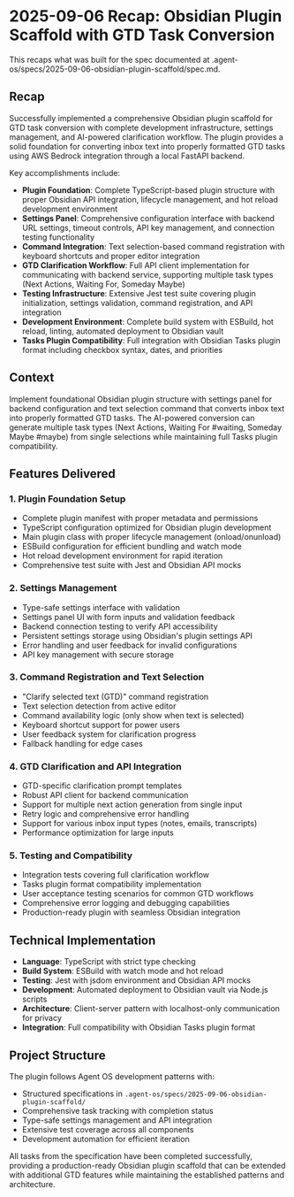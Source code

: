 # 2025-09-06 Recap: Obsidian Plugin Scaffold with GTD Task Conversion

This recaps what was built for the spec documented at .agent-os/specs/2025-09-06-obsidian-plugin-scaffold/spec.md.

## Recap

Successfully implemented a comprehensive Obsidian plugin scaffold for GTD task conversion with complete development infrastructure, settings management, and AI-powered clarification workflow. The plugin provides a solid foundation for converting inbox text into properly formatted GTD tasks using AWS Bedrock integration through a local FastAPI backend.

Key accomplishments include:
- **Plugin Foundation**: Complete TypeScript-based plugin structure with proper Obsidian API integration, lifecycle management, and hot reload development environment
- **Settings Panel**: Comprehensive configuration interface with backend URL settings, timeout controls, API key management, and connection testing functionality
- **Command Integration**: Text selection-based command registration with keyboard shortcuts and proper editor integration
- **GTD Clarification Workflow**: Full API client implementation for communicating with backend service, supporting multiple task types (Next Actions, Waiting For, Someday Maybe)
- **Testing Infrastructure**: Extensive Jest test suite covering plugin initialization, settings validation, command registration, and API integration
- **Development Environment**: Complete build system with ESBuild, hot reload, linting, automated deployment to Obsidian vault
- **Tasks Plugin Compatibility**: Full integration with Obsidian Tasks plugin format including checkbox syntax, dates, and priorities

## Context

Implement foundational Obsidian plugin structure with settings panel for backend configuration and text selection command that converts inbox text into properly formatted GTD tasks. The AI-powered conversion can generate multiple task types (Next Actions, Waiting For #waiting, Someday Maybe #maybe) from single selections while maintaining full Tasks plugin compatibility.

## Features Delivered

### 1. Plugin Foundation Setup
- Complete plugin manifest with proper metadata and permissions
- TypeScript configuration optimized for Obsidian plugin development
- Main plugin class with proper lifecycle management (onload/onunload)
- ESBuild configuration for efficient bundling and watch mode
- Hot reload development environment for rapid iteration
- Comprehensive test suite with Jest and Obsidian API mocks

### 2. Settings Management
- Type-safe settings interface with validation
- Settings panel UI with form inputs and validation feedback
- Backend connection testing to verify API accessibility
- Persistent settings storage using Obsidian's plugin settings API
- Error handling and user feedback for invalid configurations
- API key management with secure storage

### 3. Command Registration and Text Selection
- "Clarify selected text (GTD)" command registration
- Text selection detection from active editor
- Command availability logic (only show when text is selected)
- Keyboard shortcut support for power users
- User feedback system for clarification progress
- Fallback handling for edge cases

### 4. GTD Clarification and API Integration
- GTD-specific clarification prompt templates
- Robust API client for backend communication
- Support for multiple next action generation from single input
- Retry logic and comprehensive error handling
- Support for various inbox input types (notes, emails, transcripts)
- Performance optimization for large inputs

### 5. Testing and Compatibility
- Integration tests covering full clarification workflow
- Tasks plugin format compatibility implementation
- User acceptance testing scenarios for common GTD workflows
- Comprehensive error logging and debugging capabilities
- Production-ready plugin with seamless Obsidian integration

## Technical Implementation

- **Language**: TypeScript with strict type checking
- **Build System**: ESBuild with watch mode and hot reload
- **Testing**: Jest with jsdom environment and Obsidian API mocks
- **Development**: Automated deployment to Obsidian vault via Node.js scripts
- **Architecture**: Client-server pattern with localhost-only communication for privacy
- **Integration**: Full compatibility with Obsidian Tasks plugin format

## Project Structure

The plugin follows Agent OS development patterns with:
- Structured specifications in `.agent-os/specs/2025-09-06-obsidian-plugin-scaffold/`
- Comprehensive task tracking with completion status
- Type-safe settings management and API integration
- Extensive test coverage across all components
- Development automation for efficient iteration

All tasks from the specification have been completed successfully, providing a production-ready Obsidian plugin scaffold that can be extended with additional GTD features while maintaining the established patterns and architecture.